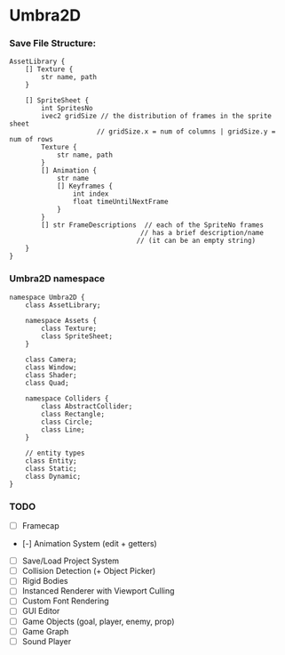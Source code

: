# Umbra2D

### Save File Structure:

```
AssetLibrary {
    [] Texture {
        str name, path
    }

    [] SpriteSheet {
        int SpritesNo 
        ivec2 gridSize // the distribution of frames in the sprite sheet
                      // gridSize.x = num of columns | gridSize.y = num of rows
        Texture {
            str name, path
        }
        [] Animation {
            str name
            [] Keyframes {
                int index
                float timeUntilNextFrame
            }
        }
        [] str FrameDescriptions  // each of the SpriteNo frames 
                                 // has a brief description/name
                                // (it can be an empty string)
    }
}
```


### Umbra2D namespace

```
namespace Umbra2D {
    class AssetLibrary;

    namespace Assets {
        class Texture;    
        class SpriteSheet;
    }    

    class Camera;
    class Window;
    class Shader;
    class Quad;

    namespace Colliders {
        class AbstractCollider;
        class Rectangle;
        class Circle;
        class Line;
    }

    // entity types
    class Entity;
    class Static;
    class Dynamic;
}
```



### TODO

* [ ] Framecap
* [-] Animation System (edit + getters)
* [ ] Save/Load Project System
* [ ] Collision Detection (+ Object Picker)
* [ ] Rigid Bodies
* [ ] Instanced Renderer with Viewport Culling
* [ ] Custom Font Rendering
* [ ] GUI Editor
* [ ] Game Objects (goal, player, enemy, prop)
* [ ] Game Graph
* [ ] Sound Player

